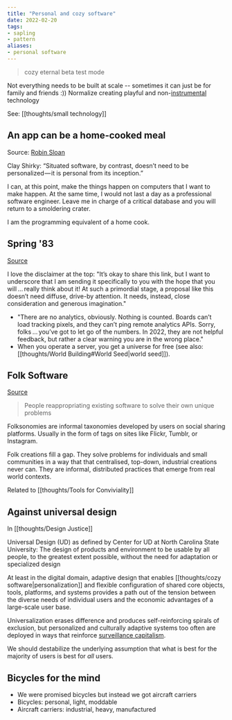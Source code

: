 ```yaml
---
title: "Personal and cozy software"
date: 2022-02-20
tags:
- sapling
- pattern
aliases:
- personal software
---
```


>cozy eternal beta test mode

Not everything needs to be built at scale -- sometimes it can just be for family and friends :)) Normalize creating playful and non-[instrumental](thoughts/instrumentalism.md) technology

See: [[thoughts/small technology]]

## An app can be a home-cooked meal
Source: [Robin Sloan](https://www.robinsloan.com/notes/home-cooked-app/)

Clay Shirky: “Situated software, by contrast, doesn’t need to be personalized — it is personal from its inception.”

I can, at this point, make the things happen on computers that I want to make happen. At the same time, I would not last a day as a professional software engineer. Leave me in charge of a critical database and you will return to a smoldering crater.

I am the programming equivalent of a home cook.

## Spring '83
[Source](https://www.robinsloan.com/lab/specifying-spring-83/)

I love the disclaimer at the top: "It’s okay to share this link, but I want to underscore that I am sending it specifically to you with the hope that you will … really think about it! At such a primordial stage, a proposal like this doesn’t need diffuse, drive-by attention. It needs, instead, close consideration and generous imagination."

- "There are no analytics, obviously. Nothing is counted. Boards can’t load tracking pixels, and they can’t ping remote analytics APIs. Sorry, folks … you’ve got to let go of the numbers. In 2022, they are not helpful feedback, but rather a clear warning you are in the wrong place."
- When you operate a server, you get a universe for free (see also: [[thoughts/World Building#World Seed|world seed]]).

## Folk Software
[Source](https://maggieappleton.com/folk-interfaces)

> People reappropriating existing software to solve their own unique problems

Folksonomies are informal taxonomies developed by users on social sharing platforms. Usually in the form of tags on sites like Flickr, Tumblr, or Instagram.

Folk creations fill a gap. They solve problems for individuals and small communities in a way that that centralised, top-down, industrial creations never can. They are informal, distributed practices that emerge from real world contexts.

Related to [[thoughts/Tools for Conviviality]]

## Against universal design
In [[thoughts/Design Justice]]

Universal Design (UD) as defined by Center for UD at North Carolina State University: The design of products and environment to be usable by all people, to the greatest extent possible, without the need for adaptation or specialized design

At least in the digital domain, adaptive design that enables [[thoughts/cozy software|personalization]] and flexible configuration of shared core objects, tools, platforms, and systems provides a path out of the tension between the diverse needs of individual users and the economic advantages of a large-scale user base.

Universalization erases difference and produces self-reinforcing spirals of exclusion, but personalized and culturally adaptive systems too often are deployed in ways that reinforce [surveillance capitalism](thoughts/Data%20Capitalism.md).

We should destabilize the underlying assumption that what is best for the majority of users is best for *all* users.

## Bicycles for the mind
- We were promised bicycles but instead we got aircraft carriers
- Bicycles: personal, light, moddable
- Aircraft carriers: industrial, heavy, manufactured